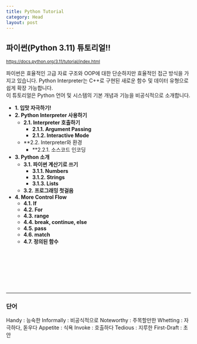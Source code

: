 ```yaml
---
title: Python Tutorial
category: Head
layout: post
---
```


## 파이썬(Python 3.11) 튜토리얼!!
<a href="https://docs.python.org/3.11/tutorial/index.html"><small>https://docs.python.org/3.11/tutorial/index.html</small></a>

파이썬은 효율적인 고급 자료 구조와 OOP에 대한 단순하지만 효율적인 접근 방식을 가지고 있습니다. Python Interpreter는 C++로 구현된 새로운 함수 및 데이터 유형으로 쉽게 확장 가능합니다.\
이 튜토리얼은 Python 언어 및 시스템의 기본 개념과 기능을 비공식적으로 소개합니다. 

* **1. 입맛 자극하기!**
* **2. Python Interpreter 사용하기**
  * **2.1. Interpreter 호출하기**
    * **2.1.1. Argument Passing**
    * **2.1.2. Interactive Mode**
  * **2.2. Interpreter와 환경
    * **2.2.1. 소스코드 인코딩
* **3. Python 소개**
  * **3.1. 파이썬 계산기로 쓰기**
    * **3.1.1. Numbers**
    * **3.1.2. Strings**
    * **3.1.3. Lists**
  * **3.2. 프로그래밍 첫걸음**
* **4. More Control Flow**
  * **4.1. If**
  * **4.2. For**
  * **4.3. range**
  * **4.4. break, continue, else**
  * **4.5. pass**
  * **4.6. match**
  * **4.7. 정의된 함수**


<br><br><br><br><br><br>

---
### 단어
Handy : 능숙한
Informally : 비공식적으로
Noteworthy : 주목할만한
Whetting : 자극하다, 돋우다
Appetite : 식욕
Invoke : 호출하다
Tedious : 지루한
First-Draft : 초안
